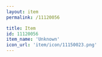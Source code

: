 ```yaml
---
layout: item
permalink: /11120056

title: Item
id: 11120056
item_name: 'Unknown'
icon_url: 'item/icon/11150023.png'
---
```

